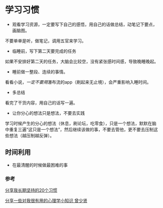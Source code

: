 # 学习习惯

* 观看学习资源，一定要写下自己的感悟，用自己的话做总结，动笔记下要点，画脑图。

不要单单是听，做笔记，调用五官来学习。

* 临睡前，写下第二天要完成的任务

如果不安排好第二天的任务，大脑会比较空，没有紧张感时间感，导致晚睡晚起。

* 睡前做一整段、连续的事情。

看看小说，*一定不要用*瀑布流的app（刷起来无止境），会严重影响入睡时间。

* 多总结

看完了干货内容，用自己的话写一遍。

* 让你分心的想法只是想法，不要去实践

学习时候产生的分心的想法（休息，刷论坛，吃零食），只是一个想法，默默在脑中重复三遍“这只是一个想法”，然后继续该做的事，不要去管他，更不要去压制这些想法（越压制越反弹）。

## 时间利用

* 在最清醒的时候做最困难的事



### 参考

[分享我长期坚持的20个习惯](https://mp.weixin.qq.com/s/HyTYa1wyrEOCSU4F7dRE0w)

[分享一些对我很有用的心理学小知识 曾少贤](https://www.ershicimi.com/p/332508ab1d14d106a933c8c8b6c3ee1e)
